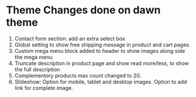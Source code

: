 # Theme Changes done on dawn theme

1. Contact form section: add an extra select box
2. Global setting to show free shipping message in product and cart pages.
3. Custom mega menu block added to header to show images along side the mega menu
4. Truncate description in product page and show read more/less, to show the full description
5. Complementory products max count changed to 20.
6. Slideshow: Option for mobile, tablet and desktop images. Option to add link for complete image.
